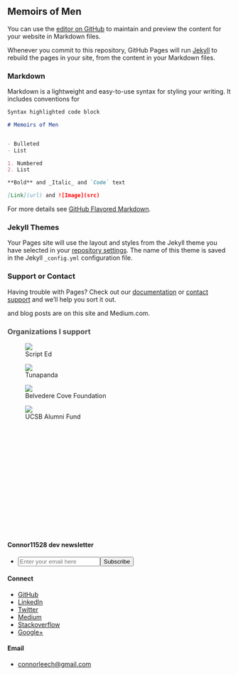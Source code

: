 ## Memoirs of Men

You can use the [editor on GitHub](https://github.com/memoirsofmen/memoirsofmen.github.io/edit/master/index.md) to maintain and preview the content for your website in Markdown files.

Whenever you commit to this repository, GitHub Pages will run [Jekyll](https://jekyllrb.com/) to rebuild the pages in your site, from the content in your Markdown files.

### Markdown

Markdown is a lightweight and easy-to-use syntax for styling your writing. It includes conventions for

```markdown
Syntax highlighted code block

# Memoirs of Men


- Bulleted
- List

1. Numbered
2. List

**Bold** and _Italic_ and `Code` text

[Link](url) and ![Image](src)
```

For more details see [GitHub Flavored Markdown](https://guides.github.com/features/mastering-markdown/).

### Jekyll Themes

Your Pages site will use the layout and styles from the Jekyll theme you have selected in your [repository settings](https://github.com/memoirsofmen/memoirsofmen.github.io/settings). The name of this theme is saved in the Jekyll `_config.yml` configuration file.

### Support or Contact

Having trouble with Pages? Check out our [documentation](https://help.github.com/categories/github-pages-basics/) or [contact support](https://github.com/contact) and we’ll help you sort it out.



 and blog posts are on this site and Medium.com.</span></p><div><h3 style="color:#494949;">Organizations I support</h3><div class="row"><div class="col-sm-3"><figure><a href="https://scripted.org/" target="_blank"><img src="./Connor Leech_files/yPvZwKj.png" class="img-rounded"></a><figcaption>Script Ed</figcaption></figure></div><div class="col-sm-3"><figure><a href="http://www.tunapanda.org/" target="_blank"><img src="./Connor Leech_files/ejD7Cze.jpg" class="img-rounded"></a><figcaption>Tunapanda</figcaption></figure></div><div class="col-sm-3"><figure><a href="https://belvederecovefoundation.com/" target="_blank"><img src="./Connor Leech_files/hAK0hJM.png" class="img-rounded"></a><figcaption>Belvedere Cove Foundation</figcaption></figure></div><div class="col-sm-3"><figure><a href="https://twitter.com/ucsb_alumni" target="_blank"><img src="./Connor Leech_files/VOEb3RM.jpg" class="img-rounded"></a><figcaption>UCSB Alumni Fund</figcaption></figure></div></div></div></div><div class="about wow fadeIn" style="visibility: hidden; animation-name: none;">   <p class="text-center"><a href="mailto:connorleech@gmail.com" class="btn btn-default email">mailto:connorleech@gmail.com</a></p></div></div></div></div></section><!-- Featured Post--><section id="feature-post" class="content-section"><div class="container"><div class="row"><div class="col-md-8 col-md-offset-2"><h2 class="section-title wow fadeIn" style="visibility: hidden; animation-name: none;"><a href="http://connorleech.info/blog/Build-a-quick-admin-panel-in-Laravel-5/">Featured post: Build administrator login into a Laravel 5 app</a></h2><h5 class="info wow fadeIn" style="visibility: hidden; animation-name: none;">Connor Leech - <span class="date">March 1st, 2018</span></h5><p class="wow fadeIn" style="visibility: hidden; animation-name: none;">Authorization and admin panels have always been a sticky point for me. This is the simplist way I know how to build one, using Laravel 5.5. <span></span><a href="http://connorleech.info/blog/Build-a-quick-admin-panel-in-Laravel-5/" class="readmore">Read More</a></p><a href="http://connorleech.info/blog/" class="btn btn-default wow fadeIn read-more" style="visibility: hidden; animation-name: none;">Blog</a></div></div></div></section></main><footer class="footer"><div class="container"><div class="row"><div class="col-sm-6"><h4>Connor11528 dev newsletter</h4><ul><li><form action="http://herokuapp.us14.list-manage.com/subscribe/post?u=42dd73a709fbadb4a29ef1d0d&amp;amp;id=b77fdad58d" method="post" id="mc-embedded-subscribe-form" name="mc-embedded-subscribe-form" target="_blank" novalidate="" class="validate"><div class="input-group"><input type="email" value="" name="EMAIL" id="mce-EMAIL" placeholder="Enter your email here" class="required email form-control input-lg"><div id="mce-error-response" style="display:none" class="response"></div><div id="mce-success-response" style="display:none" class="response"></div><div style="position: absolute; left: -5000px;" aria-hidden="true"><input type="text" name="b_42dd73a709fbadb4a29ef1d0d_b77fdad58d" tabindex="-1" value=""></div><span class="input-group-btn"><input type="submit" value="Subscribe" name="subscribe" id="mc-embedded-subscribe" class="btn btn-primary btn-lg"></span></div></form></li></ul></div><div class="col-sm-2 col-sm-offset-1"><h4>Connect</h4><ul><li> <a target="_blank" href="https://github.com/connor11528">GitHub</a></li><li> <a target="_blank" href="https://www.linkedin.com/in/connorleech">LinkedIn</a></li><li> <a target="_blank" href="https://twitter.com/connor11528">Twitter</a></li><li><a target="_blank" href="https://medium.com/@connorleech">Medium</a></li><li><a target="_blank" href="https://stackoverflow.com/users/2031033/connor-leech">Stackoverflow</a></li><li><a target="_blank" href="https://plus.google.com/u/0/+ConnorLeech">Google+</a></li></ul></div><div class="col-sm-3"><h4>Email</h4><ul><li> <a href="mailto:connorleech@gmail.com">connorleech@gmail.com</a></li></ul></div></div></div></footer><!-- vendor--><script src="./Connor Leech_files/jquery.min.js.download"></script><script src="./Connor Leech_files/bootstrap.min.js.download"></script><script src="./Connor Leech_files/wow.min.js.download"></script><script src="./Connor Leech_files/jquery.easing.min.js.download"></script><script src="./Connor Leech_files/jquery.color.js.download"></script><script src="./Connor Leech_files/ScrollMagic.min.js.download"></script><script src="./Connor Leech_files/debug.addIndicators.min.js.download"></script><script src="./Connor Leech_files/vivus.min.js.download"></script><!-- require modules--><script src="./Connor Leech_files/require.js.download"></script><script src="./Connor Leech_files/app.js.download"></script><!-- analytics--><!-- disqus--><script>(function() { // DON'T EDIT BELOW THIS LINE
var d = document, s = d.createElement('script');
s.src = 'https://connorleech.disqus.com/embed.js';
s.setAttribute('data-timestamp', +new Date());
(d.head || d.body).appendChild(s);
})();</script><iframe style="display: none;" src="./Connor Leech_files/saved_resource.html"></iframe></body></html>

